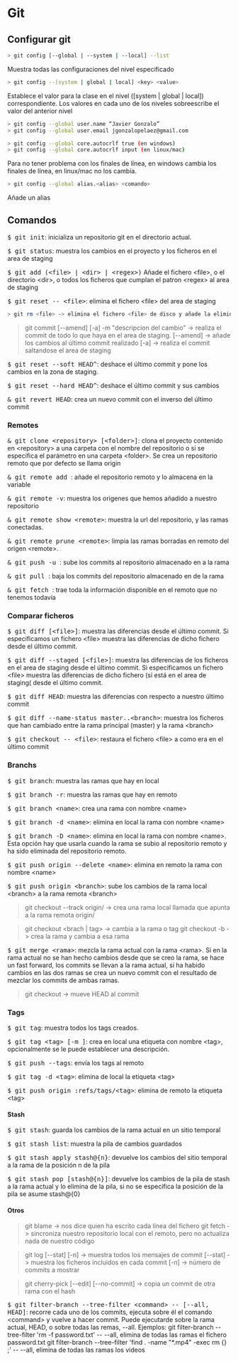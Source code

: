 # Git

## Configurar git

```sh
> git config [--global | --system | --local] --list
```
Muestra todas las configuraciones del nivel especificado

```sh
> git config --[system | global | local] <key> <value>
```
Establece el valor <value> para la clase <key> en el nivel ([system | global | local]) correspondiente. Los valores en cada uno de los niveles sobreescribe el valor del anterior nivel

```sh
> git config --global user.name “Javier Gonzalo”
> git config --global user.email jgonzalopelaez@gmail.com
```

```sh
> git config --global core.autocrlf true (en windows)
> git config --global core.autocrlf input (en linux/mac)
```
Para no tener problema con los finales de línea, en windows cambia los finales de línea, en linux/mac no los cambia.

```sh
> git config --global alias.<alias> <comando>
```
Añade un alias

## Comandos
<kbd>$ git init</kbd>: inicializa un repositorio git en el directorio actual.

<kbd>$ git status</kbd>: muestra los cambios en el proyecto y los ficheros en el area de staging

<kbd>$ git add (&lt;file&gt; | &lt;dir&gt; | &lt;regex&gt;)</kbd>
Añade el fichero &lt;file&gt;, o el directorio &lt;dir&gt;, o todos los ficheros que cumplan el patron &lt;regex&gt; al area de staging

<kbd>$ git reset -- &lt;file&gt;</kbd>: elimina el fichero &lt;file&gt; del area de staging

```sh
> git rm <file> -> elimina el fichero <file> de disco y añade la eliminación al area de staging
```

>git commit [--amend] [-a] -m "descripcion del cambio" -> realiza el commit de todo lo que haya en el area de staging.
[--amend] -> añade los cambios al último
commit realizado
[-a] -> realiza el commit saltandose el area de staging

<kbd>$ git reset --soft HEAD^</kbd>: deshace el &uacute;ltimo commit y pone los cambios en la zona de staging.

<kbd>$ git reset --hard HEAD^</kbd>: deshace el &uacute;ltimo commit y sus cambios
 
<kbd>& git revert HEAD</kbd>: crea un nuevo commit con el inverso del &uacute;ltimo commit

### Remotes

<kbd>& git clone &lt;repository&gt; [&lt;folder&gt;]</kbd>: clona el proyecto contenido en &lt;repository&gt; a una carpeta con el nombre del repositorio o si se especifica el parámetro en una carpeta &lt;folder&gt;. Se crea un repositorio remoto que por defecto se llama origin

<kbd>& git remote add <name> <url></kbd>: añade el repositorio remoto <url> y lo almacena en la variable <name>

<kbd>& git remote -v</kbd>: muestra los origenes que hemos añadido a nuestro repositorio

<kbd>& git remote show &lt;remote&gt;</kbd>: muestra la url del repositorio, y las ramas conectadas.

<kbd>& git remote prune &lt;remote&gt;</kbd>: limpia las ramas borradas en remoto del origen &lt;remote&gt;.

<kbd>& git push -u  <remote-name> <branch></kbd>: sube los commits al repositorio almacenado en  <remote-name> a la rama <branch>

<kbd>& git pull <remote-name> <branch></kbd>: baja los commits del repositorio almacenado en <remote-name> de la rama <branch>

<kbd>& git fetch <remote-name></kbd>: trae toda la información disponible en el remoto <remote-name> que no tenemos todavía


### Comparar ficheros
<kbd>$ git diff [&lt;file&gt;]</kbd>: muestra las diferencias desde el &uacute;ltimo commit. Si especificamos un fichero &lt;file&gt; muestra las diferencias de dicho fichero desde el &uacute;ltimo commit.

<kbd>$ git diff --staged [&lt;file&gt;]</kbd>: muestra las diferencias de los ficheros en el area de staging desde el &uacute;ltimo commit. Si especificamos un fichero &lt;file&gt; muestra las diferencias de dicho fichero (si está en el area de staging( desde el &uacute;ltimo commit.

<kbd>$ git diff HEAD</Kbd>: muestra las diferencias con respecto a nuestro último commit

<kbd>$ git diff --name-status master..&lt;branch&gt;</Kbd>: muestra los ficheros que han cambiado entre la rama principal (master) y la rama &lt;branch&gt;

<kbd>$ git checkout -- &lt;file&gt;</Kbd>: restaura el fichero &lt;file&gt; a como era en el último commit

### Branchs
<kbd>$ git branch</kbd>: muestra las ramas que hay en local

<kbd>$ git branch -r</kbd>: muestra las ramas que hay en remoto

<kbd>$ git branch &lt;name&gt;</kbd>: crea una rama con nombre &lt;name&gt;

<kbd>$ git branch -d &lt;name&gt;</kbd>: elimina en local la rama con nombre &lt;name&gt;

<kbd>$ git branch -D &lt;name&gt;</kbd>: elimina en local la rama con nombre &lt;name&gt;. Esta opción hay que usarla cuando la rama se subio al repositorio remoto y ha sido eliminada del repositorio remoto.

<kbd>$ git push origin --delete &lt;name&gt;</kbd>: elimina en remoto la rama con nombre &lt;name&gt;

<kbd>$ git push origin &lt;branch&gt;</kbd>: sube los cambios de la rama local &lt;branch&gt; a la rama remota &lt;branch&gt;

>git checkout --track origin/<branch> -> crea una rama local llamada <branch> que apunta a la rama remota origin/<branch>

>git checkout <brach | tag> -> cambia a la rama <branch> o tag <tag>
>git checkout -b <rama> -> crea la rama <rama> y cambia a esa rama

<kbd>$ git merge &lt;rama&gt;</kbd>: mezcla la rama actual con la rama &lt;rama&gt;. Si en la rama actual no se han hecho cambios desde que se creo la rama, se hace un fast forward, los commits se llevan a la rama actual, si ha habido cambios en las dos ramas se crea un nuevo commit con el resultado de mezclar los commits de ambas ramas.

>git checkout <commit> -> mueve HEAD al commit <commit>

### Tags

<kbd>$ git tag</kbd>: muestra todos los tags creados.

<kbd>$ git tag &lt;tag&gt; [-m <description>]</kbd>: crea en local una etiqueta con nombre &lt;tag&gt;, opcionalmente se le puede establecer una descripción.

<kbd>$ git push --tags</kbd>: env&iacute;a los tags al remoto

<kbd>$ git tag -d &lt;tag&gt;</kbd>: elimina de local la etiqueta &lt;tag&gt;

<kbd>$ git push origin :refs/tags/&lt;tag&gt;</kbd>: elimina de remoto la etiqueta &lt;tag&gt;

#### Stash
<kbd>$ git stash</kbd>: guarda los cambios de la rama actual en un sitio temporal

<kbd>$ git stash list</kbd>: muestra la pila de cambios guardados

<kbd>$ git stash apply stash@{n}</kbd>: devuelve los cambios del sitio temporal a la rama de la posición n de la pila

<kbd>$ git stash pop [stash@{n}]</kbd>: devuelve los cambios de la pila de stash a la rama actual y lo elimina de la pila, si no se especifica la posición de la pila se asume stash@{0}

#### Otros

>git blame <file> -> nos dice quien ha escrito cada línea del fichero <file>
>git fetch -> sincroniza nuestro repositorio local con el remoto, pero no actualiza nada de nuestro código

>git log [--stat] [-n] -> muestra todos los mensajes de commit
[--stat] -> muestra los ficheros incluidos en cada commit
[-n] -> número de commits a mostrar

>git cherry-pick [--edit] [--no-commit] <hash> -> copia un commit de otra rama con el hash <hash>

<kbd>$ git filter-branch --tree-filter &lt;command&gt; -- [--all, HEAD]</kbd>: recorre cada uno de los commits, ejecuta sobre él el comando &lt;command&gt; y vuelve a hacer commit. Puede ejecutarde sobre la rama actual, HEAD, o sobre todas las remas, --all.
Ejemplos:
git filter-branch --tree-filter 'rm -f password.txt' -- --all, elimina de todas las ramas el fichero password.txt
git filter-branch --tree-filter 'find . -name "*.mp4" -exec rm {} \;' -- --all, elimina de todas las ramas los videos
